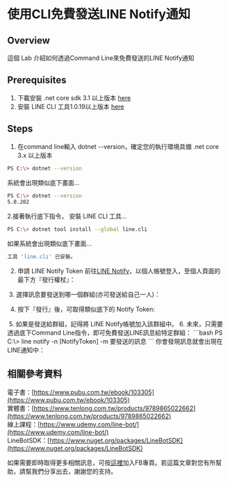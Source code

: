 使用CLI免費發送LINE Notify通知
===
## Overview
這個 Lab 介紹如何透過Command Line來免費發送的LINE Notify通知
## Prerequisites
1. 下載安裝 .net core sdk 3.1 以上版本 [here](https://dotnet.microsoft.com/download)
2. 安裝 LINE CLI 工具1.0.19以上版本 [here](https://www.nuget.org/packages/line.cli/)
 
## Steps

1. 在command line輸入 dotnet --version，確定您的執行環境具備 .net core 3.x 以上版本
```bash
PS C:\> dotnet --version
```
系統會出現類似底下畫面...
```bash
PS C:\> dotnet --version
5.0.202
```

2.接著執行底下指令， 安裝 LINE CLI 工具...
```bash
PS C:\> dotnet tool install --global line.cli 
```
如果系統會出現類似底下畫面...
```bash
工具 'line.cli' 已安裝。
```
2. 申請 LINE Notify Token
前往[LINE Notify](https://notify-bot.line.me/my/)，以個人帳號登入，至個人頁面的最下方『發行權杖』：
<img scr="https://arock.blob.core.windows.net/blogdata202308/21-201331-7bdb21b9-97b4-4d3d-a681-aa9e9b467e96.png" />
3. 選擇訊息要發送到哪一個群組(亦可發送給自己一人)：
<img scr="https://arock.blob.core.windows.net/blogdata202308/21-201651-abb44087-02ce-4b6b-bea2-c6aed95538db.png" />

4. 按下『發行』後，可取得類似底下的 Notify Token:
<img scr="https://arock.blob.core.windows.net/blogdata202308/21-201822-c5c6645e-a708-4531-b8c5-aa4e509e1730.png" />
5. 如果是發送給群組，記得將 LINE Notify帳號加入該群組中。
6. 未來，只需要透過底下Command Line指令，即可免費發送LINE訊息給特定群組：
```bash
PS C:\> line notify -n [NotifyToken] -m 要發送的訊息 
```
你會發現訊息就會出現在LINE通知中：
<img scr="https://arock.blob.core.windows.net/blogdata202308/21-202529-ea9f33f1-2874-4b8b-9ecb-415b01d92f21.png" />

相關參考資料
---
電子書：[https://www.pubu.com.tw/ebook/103305](https://www.pubu.com.tw/ebook/103305)  
實體書：[https://www.tenlong.com.tw/products/9789865022662](https://www.tenlong.com.tw/products/9789865022662)  
線上課程：[https://www.udemy.com/line-bot/](https://www.udemy.com/line-bot/)  
LineBotSDK：[https://www.nuget.org/packages/LineBotSDK](https://www.nuget.org/packages/LineBotSDK)  

如果需要即時取得更多相關訊息，可按[這裡](https://www.facebook.com/DotNetWalker/)加入FB專頁。若這篇文章對您有所幫助，請幫我們分享出去，謝謝您的支持。
